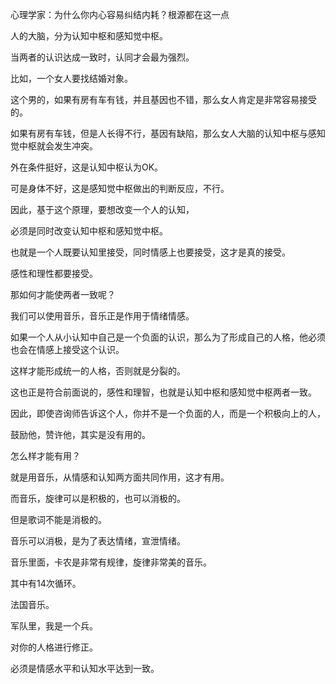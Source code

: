 心理学家：为什么你内心容易纠结内耗？根源都在这一点



人的大脑，分为认知中枢和感知觉中枢。

当两者的认识达成一致时，认同才会最为强烈。



比如，一个女人要找结婚对象。

这个男的，如果有房有车有钱，并且基因也不错，那么女人肯定是非常容易接受的。

如果有房有车钱，但是人长得不行，基因有缺陷，那么女人大脑的认知中枢与感知觉中枢就会发生冲突。

外在条件挺好，这是认知中枢认为OK。

可是身体不好，这是感知觉中枢做出的判断反应，不行。



因此，基于这个原理，要想改变一个人的认知，

必须是同时改变认知中枢和感知觉中枢。

也就是一个人既要认知里接受，同时情感上也要接受，这才是真的接受。

感性和理性都要接受。



那如何才能使两者一致呢？

我们可以使用音乐，音乐正是作用于情绪情感。

如果一个人从小认知中自己是一个负面的认识，那么为了形成自己的人格，他必须也会在情感上接受这个认识。

这样才能形成统一的人格，否则就是分裂的。

这也正是符合前面说的，感性和理智，也就是认知中枢和感知觉中枢两者一致。

因此，即使咨询师告诉这个人，你并不是一个负面的人，而是一个积极向上的人，

鼓励他，赞许他，其实是没有用的。

怎么样才能有用？

就是用音乐，从情感和认知两方面共同作用，这才有用。



而音乐，旋律可以是积极的，也可以消极的。

但是歌词不能是消极的。

音乐可以消极，是为了表达情绪，宣泄情绪。



音乐里面，卡农是非常有规律，旋律非常美的音乐。

其中有14次循环。

法国音乐。



军队里，我是一个兵。

对你的人格进行修正。

必须是情感水平和认知水平达到一致。











